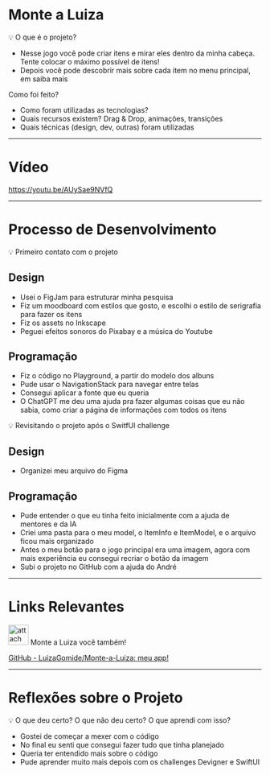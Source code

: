 # Monte a Luiza

<aside>
💡 O que é o projeto?

- Nesse jogo você pode criar itens e mirar eles dentro da minha cabeça. Tente colocar o máximo possível de itens!
- Depois você pode descobrir mais sobre cada item no menu principal, em saiba mais

Como foi feito?

- Como foram utilizadas as tecnologias?
- Quais recursos existem? Drag & Drop, animações, transições
- Quais técnicas (design, dev, outras) foram utilizadas
</aside>

---

# Vídeo

https://youtu.be/AUySae9NVfQ

---

# Processo de Desenvolvimento

<aside>
💡 Primeiro contato com o projeto

## Design

- Usei o FigJam para estruturar minha pesquisa
- Fiz um moodboard com estilos que gosto, e escolhi o estilo de serigrafia para fazer os itens
- Fiz os assets no Inkscape
- Peguei efeitos sonoros do Pixabay e a música do Youtube

## Programação

- Fiz o código no Playground, a partir do modelo dos albuns
- Pude usar o NavigationStack para navegar entre telas
- Consegui aplicar a fonte que eu queria
- O ChatGPT me deu uma ajuda pra fazer algumas coisas que eu não sabia, como criar a página de informações com todos os itens
</aside>

<aside>
💡 Revisitando o projeto após o SwitfUI challenge

## Design

- Organizei meu arquivo do Figma

## Programação

- Pude entender o que eu tinha feito inicialmente com a ajuda de mentores e da IA
- Criei uma pasta para o meu model, o ItemInfo e ItemModel, e o arquivo ficou mais organizado
- Antes o meu botão para o jogo principal era uma imagem, agora com mais experiência eu consegui recriar o botão da imagem
- Subi o projeto no GitHub com a ajuda do André
</aside>

---

# Links Relevantes

<aside>
<img src="attachment:6d1a1c6f-a223-4949-add1-0005f89548fa:EuCabeca.png" alt="attachment:6d1a1c6f-a223-4949-add1-0005f89548fa:EuCabeca.png" width="40px" /> Monte a Luiza você também!

</aside>

[GitHub - LuizaGomide/Monte-a-Luiza: meu app!](https://github.com/LuizaGomide/Monte-a-Luiza)

---

# Reflexões sobre o Projeto

<aside>
💡 O que deu certo? O que não deu certo? O que aprendi com isso?

- Gostei de começar a mexer com o código
- No final eu senti que consegui fazer tudo que tinha planejado
- Queria ter entendido mais sobre o código
- Pude aprender muito mais depois com os challenges Devigner e SwiftUI
</aside>
